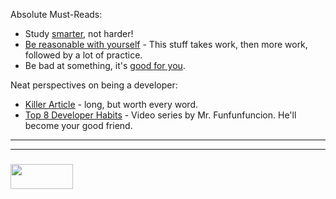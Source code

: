 Absolute Must-Reads:  
   * Study [smarter](https://youtu.be/Xt5qpbiqw2g?t=297), not harder!  
   * [Be reasonable with yourself](http://norvig.com/21-days.html) - This stuff takes work, then more work, followed by a lot of practice.  
   * Be bad at something, it's [good for you](https://www.ted.com/talks/eduardo_briceno_how_to_get_better_at_the_things_you_care_about).  
  
Neat perspectives on being a developer:  
   * [Killer Article](http://peternixey.com/post/83510597580/how-to-be-a-great-software-developer) - long, but worth every word.  
   * [Top 8 Developer Habits](https://www.youtube.com/watch?v=DwQ7psiU23I&index=1&list=PL0zVEGEvSaeGY3RMjGo4CgMPN42_U9Glu) - Video series by Mr. Funfunfuncion.  He'll become your good friend. 

___
___
### <a href="http://elewa.education/blog" target="_blank"><img src="https://user-images.githubusercontent.com/18554853/34921062-506450ae-f97d-11e7-875f-6feeb26ad72d.png" width="100" height="40"/></a>

